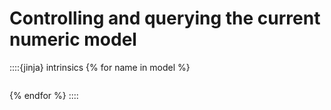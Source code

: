 # Controlling and querying the current numeric model

::::{jinja} intrinsics
{% for name in model %}
```{include} _pages/{{ name }}.md
```
{% endfor %}
::::
